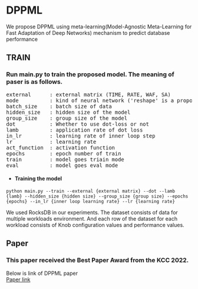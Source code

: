 # DPPML
We propose DPPML using meta-learning(Model-Agnostic Meta-Learning for Fast Adaptation of Deep Networks) mechanism to predict database performance 

## TRAIN
### Run main.py to train the proposed model. The meaning of paser is as follows. 
<pre>
external      : external matrix (TIME, RATE, WAF, SA)
mode          : kind of neural network ('reshape' is a proposed model)
batch_size    : batch size of data
hidden_size   : hidden size of the model
group_size    : group size of the model
dot           : Whether to use dot-loss or not
lamb          : application rate of dot loss
in_lr         : learning rate of inner loop step
lr            : learning rate
act_function  : activation function
epochs        : epoch number of train
train         : model goes triain mode
eval          : model goes eval mode  
</pre>
* #### Training the model
```
python main.py --train --external {external matrix} --dot --lamb {lamb} --hidden_size {hidden size} --group_size {group size} --epochs {epochs} --in_lr {inner loop learning rate} --lr {learning rate}
```

We used RocksDB in our experiments.
The dataset consists of data for multiple workloads environment.
And each row of the dataset for each workload consists of Knob configuration values and performance values.

## Paper
### This paper received the Best Paper Award from the KCC 2022.
Below is link of DPPML paper\
[Paper link]([https://www.dbpia.co.kr/pdf/pdfView.do?nodeId=NODE11113247](https://www.dbpia.co.kr/journal/articleDetail?nodeId=NODE11113247)https://www.dbpia.co.kr/journal/articleDetail?nodeId=NODE11113247)
